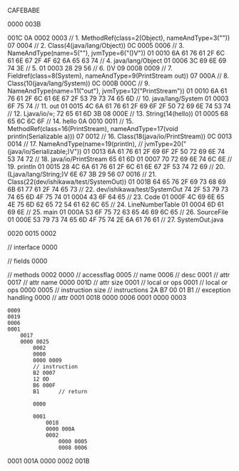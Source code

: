 CAFEBABE 

0000 003B 

001C
0A 0002 0003                                            // 1.  MethodRef(class=2(Object), nameAndType=3("<init>"))
07 0004                                                 // 2.  Class(4(java/lang/Object))
0C 0005 0006                                            // 3.  NameAndType(name=5("<init>"), jvmType=6("()V"))
01 0010 6A 61 76 61 2F 6C 61 6E 67 2F 4F 62 6A 65 63 74 // 4.  java/lang/Object
01 0006 3C 69 6E 69 74 3E                               // 5.  <init>
01 0003 28 29 56                                        // 6.  ()V
09 0008 0009                                            // 7.  Fieldref(class=8(System), nameAndType=9(PrintStream out))
07 000A                                                 // 8.  Class(10(java/lang/System))
0C 000B 000C                                            // 9.  NameAndType(name=11("out"), jvmType=12("PrintStream"))
01 0010 6A 61 76 61 2F 6C 61 6E 67 2F 53 79 73 74 65 6D // 10. java/lang/System
01 0003 6F 75 74                                        // 11. out
01 0015 4C 6A 61 76 61 2F 69 6F 2F 50 72 69 6E 74 53 74 // 12. Ljava/io/≈;
        72 65 61 6D 3B
08 000E                                                 // 13. String(14(hello))
01 0005 68 65 6C 6C 6F                                  // 14. hello
0A 0010 0011                                            // 15. MethodRef(class=16(PrintStream), nameAndType=17(void println(Serializable a)))
07 0012                                                 // 16. Class(18(java/io/PrintStream))
0C 0013 0014                                            // 17. NameAndType(name=19(println), 
                                                        //                 jvmType=20("(java/io/Serializable;)V"))
01 0013 6A 61 76 61 2F 69 6F 2F 50 72 69 6E 74 53 74 72 // 18. java/io/PrintStream
        65 61 6D
01 0007 70 72 69 6E 74 6C 6E                            // 19. println
01 0015 28 4C 6A 61 76 61 2F 6C 61 6E 67 2F 53 74 72 69 // 20. (Ljava/lang/String;)V
        6E 67 3B 29 56 
07 0016                                                 // 21. Class(22(dev/ishikawa/test/SystemOut))
01 001B 64 65 76 2F 69 73 68 69 6B 61 77 61 2F 74 65 73 // 22. dev/ishikawa/test/SystemOut
        74 2F 53 79 73 74 65 6D 4F 75 74 
01 0004 43 6F 64 65                                     // 23. Code
01 000F 4C 69 6E 65 4E 75 6D 62 65 72 54 61 62 6C 65    // 24. LineNumberTable
01 0004 6D 61 69 6E                                     // 25. main
01 000A 53 6F 75 72 63 65 46 69 6C 65                   // 26. SourceFile
01 000E 53 79 73 74 65 6D 4F 75 74 2E 6A 61 76 61       // 27. SystemOut.java

0020 
0015
0002 

// interface
0000

// fields
0000 

// methods
0002
    0000 // accessflag
    0005 // name
    0006 // desc
    0001 // attr
        0017       // attr name
        0000 001D  // attr size
            0001        // local or ops 
            0001        // local or ops
            0000 0005   // instruction size
            // instructions
            2A
            B7
            00
            01
            B1
            // exception handling
            0000
            // attr
            0001
                0018
                0000
                0006
                    0001
                        0000
                        0003
    
    0009
    0019
    0006
    0001
        0017
        0000 0025
            0002
            0000
            0000 0009
            // instruction
            B2 0007
            12 0D 
            B6 000F
            B1      // return
            
            0000
            
            0001 
                0018
                0000 000A
                0002 
                    0000 0005 
                    0008 0006 

0001
    001A 
    0000 0002 
    001B